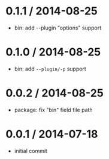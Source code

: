 
0.1.1 / 2014-08-25
==================

 * bin: add --plugin "options" support

0.1.0 / 2014-08-25
==================

 * bin: add `--plugin/-p` support

0.0.2 / 2014-08-25
==================

 * package: fix "bin" field file path

0.0.1 / 2014-07-18
==================

 * initial commit
